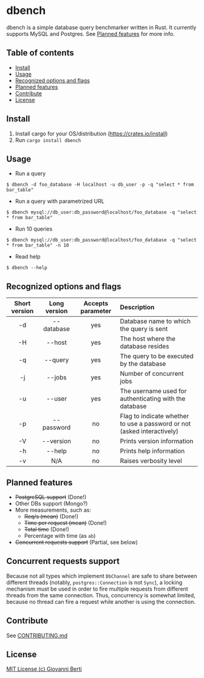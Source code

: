# dbench
dbench is a simple database query benchmarker written in Rust.
It currently supports MySQL and Postgres. See [Planned features](#planned-features) for more info.

## Table of contents
 - [Install](#install)
 - [Usage](#usage)
 - [Recognized options and flags](#recognized-options-and-flags)
 - [Planned features](#planned-features)
 - [Contribute](#contribute)
 - [License](#license)

## Install
1. Install cargo for your OS/distribution (https://crates.io/install)
2. Run `cargo install dbench`

## Usage
* Run a query 
```
$ dbench -d foo_database -H localhost -u db_user -p -q "select * from bar_table"
```


* Run a query with parametrized URL
```
$ dbench mysql://db_user:db_password@localhost/foo_database -q "select * from bar_table"
```

* Run 10 queries
```
$ dbench mysql://db_user:db_password@localhost/foo_database -q "select * from bar_table" -n 10
```

* Read help
```
$ dbench --help
```

## Recognized options and flags
| Short version | Long version | Accepts parameter |                                Description                              |
|:-------------:|:------------:|:-----------------:|:------------------------------------------------------------------------|
| -d            | --database   | yes               | Database name to which the query is sent                                |
| -H            | --host       | yes               | The host where the database resides                                     |
| -q            | --query      | yes               | The query to be executed by the database                                |
| -j            | --jobs       | yes               | Number of concurrent jobs                                               |
| -u            | --user       | yes               | The username used for authenticating with the database                  |
| -p            | --password   | no                | Flag to indicate whether to use a password or not (asked interactively) |
| -V            | --version    | no                | Prints version information                                              |
| -h            | --help       | no                | Prints help information                                                 |
| -v            | N/A          | no                | Raises verbosity level                                                  |

## Planned features
- ~~PostgreSQL support~~ (Done!)
- Other DBs support (Mongo?)
- More measurements, such as:
  - ~~Req/s (mean)~~ (Done!)
  - ~~Time per request (mean)~~ (Done!)
  - ~~Total time~~ (Done!)
  - Percentage with time (as `ab`)
- ~~Concurrent requests support~~ (Partial, see below)

## Concurrent requests support
Because not all types which implement `DbChannel` are safe to share between different threads
(notably, `postgres::Connection` is not `Sync`), a locking mechanism must be used in order to fire
multiple requests from different threads from the same connection. Thus, concurrency is somewhat limited,
because no thread can fire a request while another is using the connection.

## Contribute
See [CONTRIBUTING.md](../master/CONTRIBUTING.md)

## License
     
[MIT License (c) Giovanni Berti](../master/LICENSE)
